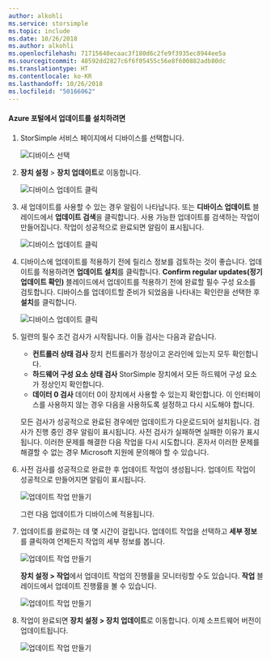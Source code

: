 ```yaml
---
author: alkohli
ms.service: storsimple
ms.topic: include
ms.date: 10/26/2018
ms.author: alkohli
ms.openlocfilehash: 71715640ecaac3f180d6c2fe9f3935ec8944ee5a
ms.sourcegitcommit: 48592dd2827c6f6f05455c56e8f600882adb80dc
ms.translationtype: HT
ms.contentlocale: ko-KR
ms.lasthandoff: 10/26/2018
ms.locfileid: "50166062"
---
```

<!--author=alkohli last changed: 07/07/17-->

#### <a name="to-install-an-update-from-the-azure-portal"></a>Azure 포털에서 업데이트를 설치하려면

1. StorSimple 서비스 페이지에서 디바이스를 선택합니다.

    ![디바이스 선택](./media/storsimple-8000-install-update4-via-portal/update1.png)

2. **장치 설정** > **장치 업데이트**로 이동합니다.

    ![디바이스 업데이트 클릭](./media/storsimple-8000-install-update4-via-portal/update2.png)

2. 새 업데이트를 사용할 수 있는 경우 알림이 나타납니다. 또는 **디바이스 업데이트** 블레이드에서 **업데이트 검색**을 클릭합니다. 사용 가능한 업데이트를 검색하는 작업이 만들어집니다. 작업이 성공적으로 완료되면 알림이 표시됩니다.

    ![디바이스 업데이트 클릭](./media/storsimple-8000-install-update4-via-portal/update3.png)

3. 디바이스에 업데이트를 적용하기 전에 릴리스 정보를 검토하는 것이 좋습니다. 업데이트를 적용하려면 **업데이트 설치**를 클릭합니다. **Confirm regular updates(정기 업데이트 확인)** 블레이드에서 업데이트를 적용하기 전에 완료할 필수 구성 요소를 검토합니다. 디바이스를 업데이트할 준비가 되었음을 나타내는 확인란을 선택한 후 **설치**를 클릭합니다.

    ![디바이스 업데이트 클릭](./media/storsimple-8000-install-update4-via-portal/update4.png)

6. 일련의 필수 조건 검사가 시작됩니다. 이들 검사는 다음과 같습니다.
   
   * **컨트롤러 상태 검사** 장치 컨트롤러가 정상이고 온라인에 있는지 모두 확인합니다.
   * **하드웨어 구성 요소 상태 검사** StorSimple 장치에서 모든 하드웨어 구성 요소가 정상인지 확인합니다.
   * **데이터 0 검사** 데이터 0이 장치에서 사용할 수 있는지 확인합니다. 이 인터페이스를 사용하지 않는 경우 다음을 사용하도록 설정하고 다시 시도해야 합니다.

    모든 검사가 성공적으로 완료된 경우에만 업데이트가 다운로드되어 설치됩니다. 검사가 진행 중인 경우 알림이 표시됩니다. 사전 검사가 실패하면 실패한 이유가 표시됩니다. 이러한 문제를 해결한 다음 작업을 다시 시도합니다. 혼자서 이러한 문제를 해결할 수 없는 경우 Microsoft 지원에 문의해야 할 수 있습니다.

7. 사전 검사를 성공적으로 완료한 후 업데이트 작업이 생성됩니다. 업데이트 작업이 성공적으로 만들어지면 알림이 표시됩니다.
   
    ![업데이트 작업 만들기](./media/storsimple-8000-install-update4-via-portal/update6.png)
   
    그런 다음 업데이트가 디바이스에 적용됩니다.

9. 업데이트를 완료하는 데 몇 시간이 걸립니다. 업데이트 작업을 선택하고 **세부 정보** 를 클릭하여 언제든지 작업의 세부 정보를 봅니다.

    ![업데이트 작업 만들기](./media/storsimple-8000-install-update4-via-portal/update8.png)

     **장치 설정 > 작업**에서 업데이트 작업의 진행률을 모니터링할 수도 있습니다. **작업** 블레이드에서 업데이트 진행률을 볼 수 있습니다.

     ![업데이트 작업 만들기](./media/storsimple-8000-install-update4-via-portal/update7.png)

10. 작업이 완료되면 **장치 설정 > 장치 업데이트**로 이동합니다. 이제 소프트웨어 버전이 업데이트됩니다.

    ![업데이트 작업 만들기](./media/storsimple-8000-install-update4-via-portal/update9.png)

